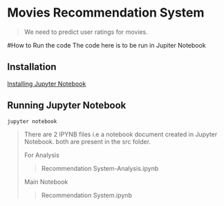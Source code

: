 # Movies Recommendation System


> We need to predict user ratings for movies.


#How to Run the code
The code here is to be run in Jupiter Notebook
## Installation
[Installing Jupyter Notebook](https://test-jupyter.readthedocs.io/en/latest/install.html)

## Running Jupyter Notebook
```bash
jupyter notebook
```


> There are 2 IPYNB files i.e a notebook document created in Jupyter Notebook. both are present in the src folder.
> 
>For Analysis 
> >Recommendation System-Analysis.ipynb
> 
>Main Notebook
> >Recommendation System.ipynb
> 

